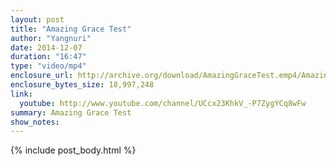 ```yaml
---
layout: post
title: "Amazing Grace Test"
author: "Yangnuri"
date: 2014-12-07
duration: "16:47"
type: "video/mp4"
enclosure_url: http://archive.org/download/AmazingGraceTest.emp4/Amazing%20Grace-test.emp4.mp4
enclosure_bytes_size: 18,997,248
link:
  youtube: http://www.youtube.com/channel/UCcx23KhkV_-P7ZygYCq8wFw
summary: Amazing Grace Test
show_notes:
---
```


{% include post_body.html %}
